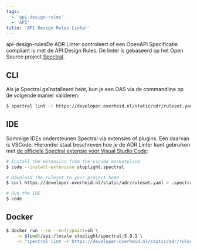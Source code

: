 ```yaml
---
tags:
  - 'api-design-rules'
  - 'API'
title: 'API Design Rules Linter'
---
```


api-design-rulesDe ADR Linter controleert of een OpenAPI Specificatie compliant is met de API Design Rules. De linter is gebaseerd op het Open Source project [Spectral](https://github.com/stoplightio/spectral).

## CLI

Als je Spectral geïnstalleerd hebt, kun je een OAS via de commandline op de volgende manier valideren:

```bash
$ spectral lint -r https://developer.overheid.nl/static/adr/ruleset.yaml $OAS_URL_OR_FILE
```

## IDE

Sommige IDEs ondersteunen Spectral via extensies of plugins. Eén daarvan is VSCode. Hieronder staat beschreven hoe je de ADR Linter kunt gebruiken met  [de officiele Spectral extensie voor Visual Studio Code](https://github.com/stoplightio/vscode-spectral):

```bash
# Install the extension from the vscode marketplace
$ code --install-extension stoplight.spectral

# Download the ruleset to your project home
$ curl https://developer.overheid.nl/static/adr/ruleset.yaml > .spectral.yml

# Run the IDE
$ code
```

## Docker

```bash
$ docker run --rm --entrypoint=sh \
    -v $(pwd)/api:/locale stoplight/spectral:5.9.1 \
    -c "spectral lint -r https://developer.overheid.nl/static/adr/ruleset.yaml"
```
<div data-theme-toc="true"> </div>